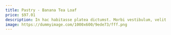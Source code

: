 ```yaml
---
title: Pastry - Banana Tea Loaf
price: $97.01
description: In hac habitasse platea dictumst. Morbi vestibulum, velit id pretium iaculis, diam erat fermentum justo, nec condimentum neque sapien placerat ante. Nulla justo.
image: https://dummyimage.com/1000x600/9ede73/fff.png
---
```

